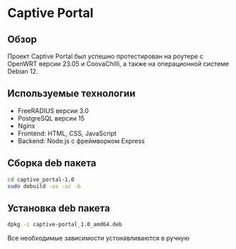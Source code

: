 # Captive Portal

## Обзор
Проект Captive Portal был успешно протестирован на роутере с OpenWRT версии 23.05 и CoovaChilli, а также на операционной системе Debian 12.

## Используемые технологии
- FreeRADIUS версии 3.0
- PostgreSQL версии 15
- Nginx
- Frontend: HTML, CSS, JavaScript
- Backend: Node.js с фреймворком Express


## Сборка deb пакета
```bash
cd captive_portal-1.0
sudo debuild -us -uc -b
```

## Установка deb пакета
```bash
dpkg -i captive-portal_1.0_amd64.deb
```

Все необходимые зависимости устонавливаются в ручную